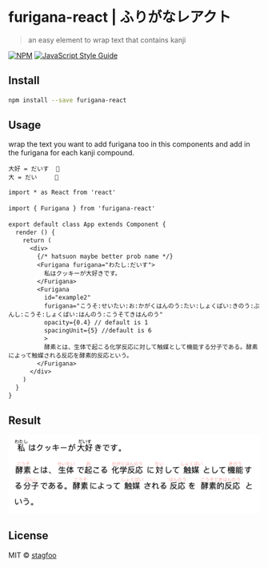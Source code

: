 # furigana-react | ふりがなレアクト

> an easy element to wrap text that contains kanji

[![NPM](https://img.shields.io/npm/v/furigana-react.svg)](https://www.npmjs.com/package/furigana-react) [![JavaScript Style Guide](https://img.shields.io/badge/code_style-standard-brightgreen.svg)](https://standardjs.com)



## Install

```bash
npm install --save furigana-react
```

## Usage

wrap the text you want to add furigana too in this components and add in the furigana for each kanji compound.
```
大好 = だいす  🙆
大 = だい     🙅
```

```tsx
import * as React from 'react'

import { Furigana } from 'furigana-react'

export default class App extends Component {
  render () {
    return (
      <div>
        {/* hatsuon maybe better prob name */}
        <Furigana furigana="わたし:だいす">
          私はクッキーが大好きです。
        </Furigana>
        <Furigana
          id="example2"
          furigana="こうそ:せいたい:お:かがくはんのう:たい:しょくばい:きのう:ぶんし:こうそ:しょくばい:はんのう:こうそてきはんのう"
          opacity={0.4} // default is 1
          spacingUnit={5} //default is 6
          >
          酵素とは、生体で起こる化学反応に対して触媒として機能する分子である。酵素によって触媒される反応を酵素的反応という。
        </Furigana>
      </div>
    )
  }
}
```
## Result
![example](./example.png)


## License

MIT © [stagfoo](https://github.com/stagfoo)
